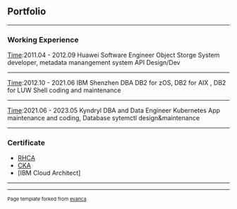 ## Portfolio

---

### Working Experience

[Time](/sample_page):2011.04 - 2012.09
Huawei Software Engineer
Object Storge System developer, metadata manangement system API Design/Dev

---
[Time]():2012.10 - 2021.06
IBM Shenzhen DBA
DB2 for zOS, DB2 for AIX , DB2 for LUW Shell coding and maintenance 

---
[Time]():2021.06 - 2023.05
Kyndryl DBA and Data Engineer
Kubernetes App maintenance and coding, Database sytemctl design&maintenance 

---

### Certificate

- [RHCA]()
- [CKA]()
- [IBM Cloud Architect]

---


---
<p style="font-size:11px">Page template forked from <a href="https://github.com/evanca/quick-portfolio">evanca</a></p>
<!-- Remove above link if you don't want to attibute -->
